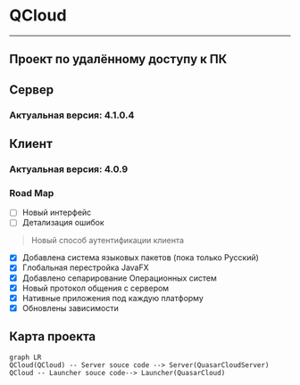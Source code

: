 # QCloud
****
## Проект по удалённому доступу к ПК

## Сервер

### Актуальная версия: 4.1.0.4

## Клиент

### Актуальная версия: 4.0.9

### Road Map
- [ ] Новый интерфейс
- [ ] Детализация ошибок
> Новый способ аутентификации клиента
- [x] Добавлена система языковых пакетов (пока только Русский)
- [x] Глобальная перестройка JavaFX
- [x] Добавлено сепарирование Операционных систем
- [x] Новый протокол общения с сервером
- [x] Нативные приложения под каждую платформу
- [x] Обновлены зависимости

## Карта проекта
```mermaid
graph LR
QCloud(QCloud) -- Server souce code --> Server(QuasarCloudServer)
QCloud -- Launcher souce code--> Launcher(QuasarCloud)
```
